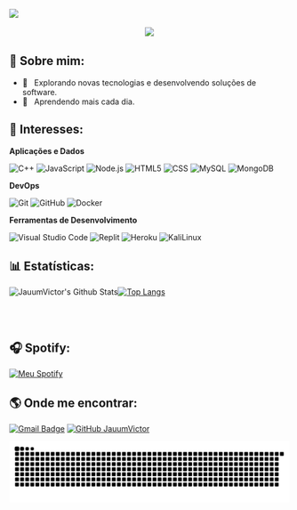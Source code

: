 ![](https://komarev.com/ghpvc/?username=JauumVictor&color=006bed)

<p align="center">
  <img src="https://discord.c99.nl/widget/theme-4/739953474195947581.png" </p>

  ## 🤠 Sobre mim:

  - 🤔 &nbsp; Explorando novas tecnologias e desenvolvendo soluções de software.
  - 🌱 &nbsp; Aprendendo mais cada dia.

  ## 🚀 Interesses:

  **Aplicações e Dados**

  ![C++](https://img.shields.io/badge/-C++-333333?style=flat&logo=C%2B%2B&logoColor=00599C)
  ![JavaScript](https://img.shields.io/badge/-JavaScript-333333?style=flat&logo=javascript)
  ![Node.js](https://img.shields.io/badge/-Node.js-333333?style=flat&logo=node.js)
  ![HTML5](https://img.shields.io/badge/-HTML5-333333?style=flat&logo=HTML5)
  ![CSS](https://img.shields.io/badge/-CSS-333333?style=flat&logo=CSS3&logoColor=1572B6)
  ![MySQL](https://img.shields.io/badge/-MySQL-333333?style=flat&logo=mysql)
  ![MongoDB](https://img.shields.io/badge/-MongoDB-333333?style=flat&logo=mongodb)

  **DevOps**

  ![Git](https://img.shields.io/badge/-Git-333333?style=flat&logo=git)
  ![GitHub](https://img.shields.io/badge/-GitHub-333333?style=flat&logo=github)
  ![Docker](https://img.shields.io/badge/-Docker-333333?style=flat&logo=docker)

  **Ferramentas de Desenvolvimento**

  ![Visual Studio
  Code](https://img.shields.io/badge/-Visual%20Studio%20Code-333333?style=flat&logo=visual-studio-code&logoColor=007ACC)
  ![Replit](https://img.shields.io/badge/-Replit-333333?style=flat&logo=replit)
  ![Heroku](https://img.shields.io/badge/-Heroku-333333?style=flat&logo=heroku)
  ![KaliLinux](https://img.shields.io/badge/-KaliLinux-333333?style=flat&logo=kalilinux)

  ## 📊 Estatísticas:

  <img align="left" alt="JauumVictor's Github Stats"
    src="https://github-readme-stats.vercel.app/api?username=JauumVictor&show_icons=true&hide_border=true" />

  [![Top
  Langs](https://github-readme-stats.vercel.app/api/top-langs/?username=JauumVictor&show_icons=true&hide_border=true)](https://github.com/JauumVictor)

  <br>
  <br>

  ## 🎧 Spotify:

  [![Meu
  Spotify](https://img.shields.io/badge/Meu%20Spotify-%231DB954.svg?&style=for-the-badge&logo=spotify&logoColor=white)](https://open.spotify.com/user/22rj74wxuuqy4g3wmilsfllia)


  ## 🌎 Onde me encontrar:

  [![Gmail
  Badge](https://img.shields.io/badge/-joaovictor9162@outlook.com-006bed?style=flat-square&logo=Gmail&logoColor=white&link=mailto:joaovictor9162@gmail.com)](mailto:joaovictor9162@outlook.com)
  [![GitHub
  JauumVictor](https://img.shields.io/github/followers/JauumVictor?label=follow&style=social)](https://github.com/JauumVictor)

  ![Snake animation](https://github.com/JauumVictor/JauumVictor/blob/main/.github/workflows/grid-snake.svg)
